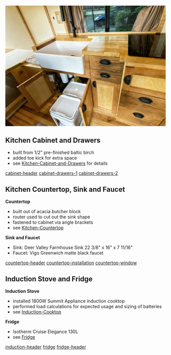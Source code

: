 
![09-header](img/09-header.jpg)


## Kitchen Cabinet and Drawers
- built from 1/2" pre-finished baltic birch
- added toe kick for extra space
- see [Kitchen-Cabinet-and-Drawers](Kitchen-Cabinet-and-Drawers.md) for details

[cabinet-header](img/cabinet-header.jpg)
[cabinet-drawers-1](img/cabinet-drawers-1.jpg)
[cabinet-drawers-2](img/cabinet-drawers-2.jpg)

## Kitchen Countertop, Sink and Faucet

**Countertop**
- built out of acacia butcher block
- router used to cut out the sink shape
- fastened to cabinet via angle brackets
- see [Kitchen-Countertop](Kitchen-Countertop.md)

**Sink and Faucet** 
- Sink: Deer Valley Farmhouse Sink 22 3/8" x 16" x 7 11/16"
- Faucet: Vigo Greenwich matte black faucet

[countertop-header](img/countertop-header.jpg)
[countertop-installation](img/countertop-installation.jpg)
[countertop-window](img/countertop-window.jpg)

## Induction Stove and Fridge

**Induction Stove**
- installed 1800W Summit Appliance induction cooktop
- performed load calculations for expected usage and sizing of batteries
- see [Induction-Cooktop](Induction-Cooktop.md)

**Fridge**
- Isotherm Cruise Elegance 130L 
- see [Fridge](Fridge.md)

[induction-header](img/induction-header.jpg)
[fridge](img/fridge.jpeg)
[fridge-header](img/fridge-header.jpg)